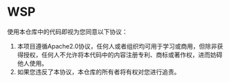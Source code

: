 # WSP

使用本仓库中的代码即视为您同意以下协议：

1. 本项目遵循Apache2.0协议，任何人或者组织均可用于学习或商用，但除非获得授权，任何人不允许将本代码中的内容注册专利、商标或著作权，进而妨碍他人使用。
2. 如果您违反了本协议，本仓库的所有者将有权对您进行追责。
